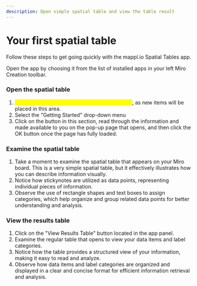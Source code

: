 ```yaml
---
description: Open simple spatial table and view the table result
---
```


# Your first spatial table

Follow these steps to get going quickly with the mappl.io Spatial Tables app.

Open the app by choosing it from the list of installed apps in your left Miro Creation toolbar.

### Open the spatial table

1. <mark style="color:yellow;">Navigate to an empty portion of your Miro board</mark>, as new items will be placed in this area.
2. Select the "Getting Started" drop-down menu
3. Click on the button in this section, read through the information and made available to you on the pop-up page that opens, and then click the OK button once the page has fully loaded.&#x20;

### Examine the spatial table

1. Take a moment to examine the spatial table that appears on your Miro board. This is a very simple spatial table, but it effectively illustrates how you can describe information visually.
2. Notice how stickynotes are utilized as data points, representing individual pieces of information.
3. Observe the use of rectangle shapes and text boxes to assign categories, which help organize and group related data points for better understanding and analysis.

### View the results table

1. Click on the "View Results Table" button located in the app panel.
2. Examine the regular table that opens to view your data items and label categories.
3. Notice how the table provides a structured view of your information, making it easy to read and analyze.
4. Observe how data items and label categories are organized and displayed in a clear and concise format for efficient information retrieval and analysis.
